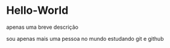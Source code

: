 # Hello-World
apenas uma breve descrição

sou apenas mais uma pessoa no mundo estudando git e github

